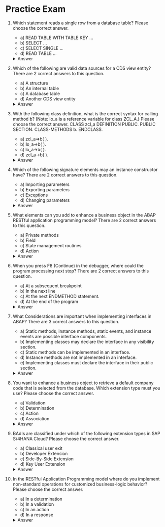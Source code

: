 # Practice Exam

1. Which statement reads a single row from a database table?
Please choose the correct answer.
    - a) READ TABLE <tablename> WITH TABLE KEY ...
    - b) SELECT <tablename> ...
    - c) SELECT SINGLE <tablename> ...
    - d) READ TABLE <tablename> ...

    <details markdown=1><summary markdown='span'>Answer</summary>
      Correct answer: c
    </details>
  
2. Which of the following are valid data sources for a CDS view entity?
There are 2 correct answers to this question.
    - a) A structure
    - b) An internal table
    - c) A database table
    - d) Another CDS view entity
  
    <details markdown=1><summary markdown='span'>Answer</summary>
      Correct answer: a, b
    </details>

3. With the following class definition, what is the correct syntax for calling method b? 
(Note: lo_a is a reference variable for class ZCL_A.)
Please choose the correct answer.
CLASS zcl_a DEFINITION PUBLIC.
    PUBLIC SECTION.
     CLASS-METHODS b.
ENDCLASS.
    - a) zcl_a=>b( ).
    - b) lo_a=>b( ).
    - c) lo_a->b( ).
    - d) zcl_a->b( ).
  
    <details markdown=1><summary markdown='span'>Answer</summary>
      Correct answer: a
    </details>

4. Which of the following signature elements may an instance constructor have?
There are 2 correct answers to this question.
    - a) Importing parameters
    - b) Exporting parameters
    - c) Exceptions
    - d) Changing parameters
  
    <details markdown=1><summary markdown='span'>Answer</summary>
      Correct answer: b, d
    </details>

5. What elements can you add to enhance a business object in the ABAP RESTful application programming model?
There are 2 correct answers to this question.
    - a) Private methods
    - b) Field
    - c) State management routines
    - d) Action

    <details markdown=1><summary markdown='span'>Answer</summary>
      Correct answer: b, d
    </details>

6. When you press F8 (Continue) in the debugger, where could the program processing next stop?
There are 2 correct answers to this question.
    - a) At a subsequent breakpoint
    - b) In the next line
    - c) At the next ENDMETHOD statement.
    - d) At the end of the program

    <details markdown=1><summary markdown='span'>Answer</summary>
      Correct answer: b, c
    </details>

7. What Considerations are important when implementing interfaces in ABAP?
There are 3 correct answers to this question.
    - a) Static methods, instance methods, static events, and instance events are possible interface components.
    - b) Implementing classes may declare the interface in any visibility section.
    - c) Static methods can be implemented in an interface.
    - d) Instance methods are not implemented in an interface.
    - e) Implementing classes must declare the interface in their public section.
  
    <details markdown=1><summary markdown='span'>Answer</summary>
      Correct answer: a, d, e
    </details>

8. You want to enhance a business object to retrieve a default company code that is selected from the database. Which extension type must you use?
Please choose the correct answer.
    - a) Validation
    - b) Determination
    - c) Action
    - d) Association
  
    <details markdown=1><summary markdown='span'>Answer</summary>
      Correct answer: b
    </details>

9. BAdIs are classified under which of the following extension types in SAP S/4HANA Cloud?
Please choose the correct answer.
    - a) Classical user exit
    - b) Developer Extension
    - c) Side-By-Side Extension
    - d) Key User Extension
  
    <details markdown=1><summary markdown='span'>Answer</summary>
      Correct answer: a, c, d
    </details>

10. In the RESTful Application Programming model where do you implement non-standard operations for customized business-logic behavior?
Please choose the correct answer.
    - a) In a determination
    - b) In a validation
    - c) In an action
    - d) In a response
  
    <details markdown=1><summary markdown='span'>Answer</summary>
      Correct answer: c
    </details>
